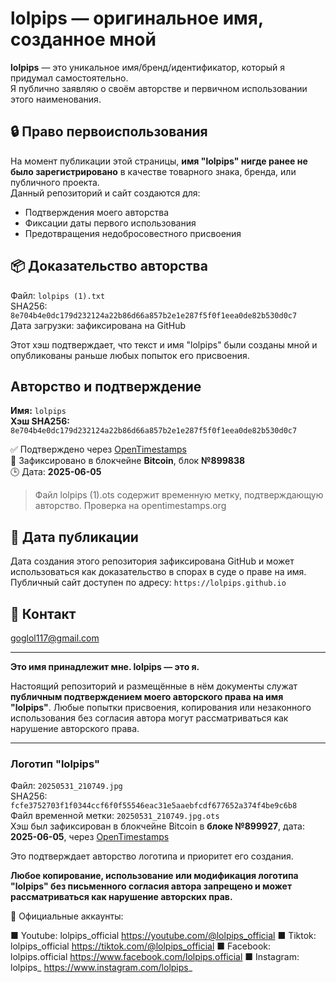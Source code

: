 # lolpips — оригинальное имя, созданное мной

**lolpips** — это уникальное имя/бренд/идентификатор, который я придумал самостоятельно.  
Я публично заявляю о своём авторстве и первичном использовании этого наименования.

## 🔒 Право первоиспользования

На момент публикации этой страницы, **имя "lolpips" нигде ранее не было зарегистрировано** в качестве товарного знака, бренда, или публичного проекта.  
Данный репозиторий и сайт создаются для:

- Подтверждения моего авторства
- Фиксации даты первого использования
- Предотвращения недобросовестного присвоения

## 📦 Доказательство авторства

Файл: `lolpips (1).txt`  
SHA256: `8e704b4e0dc179d232124a22b86d66a857b2e1e287f5f0f1eea0de82b530d0c7`  
Дата загрузки: зафиксирована на GitHub

Этот хэш подтверждает, что текст и имя "lolpips" были созданы мной и опубликованы раньше любых попыток его присвоения.

## Авторство и подтверждение

**Имя:** `lolpips`  
**Хэш SHA256:**  
`8e704b4e0dc179d232124a22b86d66a857b2e1e287f5f0f1eea0de82b530d0c7`

✅ Подтверждено через [OpenTimestamps](https://opentimestamps.org)  
🔐 Зафиксировано в блокчейне **Bitcoin**, блок **№899838**  
🕒 Дата: **2025-06-05**

> Файл lolpips (1).ots содержит временную метку, подтверждающую авторство. Проверка на opentimestamps.org

## 📅 Дата публикации

Дата создания этого репозитория зафиксирована GitHub и может использоваться как доказательство в спорах в суде о праве на имя.  
Публичный сайт доступен по адресу: `https://lolpips.github.io`

## 📣 Контакт

goglol117@gmail.com

---

**Это имя принадлежит мне. lolpips — это я.**

Настоящий репозиторий и размещённые в нём документы служат **публичным подтверждением моего авторского права на имя "lolpips"**. Любые попытки присвоения, копирования или незаконного использования без согласия автора могут рассматриваться как нарушение авторского права.

---

### Логотип "lolpips"

Файл: `20250531_210749.jpg`  
SHA256: `fcfe3752703f1f0344ccf6f0f55546eac31e5aaebfcdf677652a374f4be9c6b8`  
Файл временной метки: `20250531_210749.jpg.ots`  
Хэш был зафиксирован в блокчейне Bitcoin в **блоке №899927**, дата: **2025-06-05**, через [OpenTimestamps](https://opentimestamps.org)

Это подтверждает авторство логотипа и приоритет его создания.

**Любое копирование, использование или модификация логотипа "lolpips" без письменного согласия автора запрещено и может рассматриваться как нарушение авторских прав.**


🔴 Официальные аккаунты:

■ Youtube: lolpips_official
https://youtube.com/@lolpips_official
■ Tiktok: lolpips_official
https://tiktok.com/@lolpips_official
■ Facebook: lolpips.official
https://www.facebook.com/lolpips.official
■ Instagram: lolpips_
https://www.instagram.com/lolpips_

